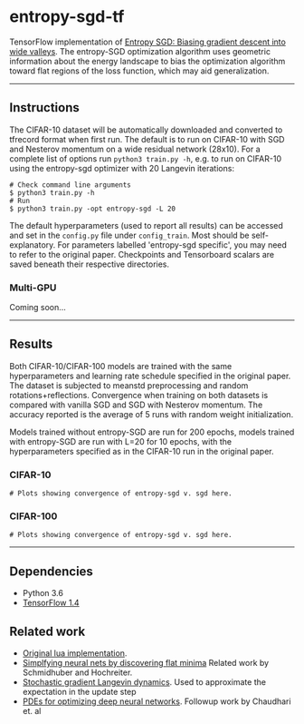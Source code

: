 # entropy-sgd-tf

TensorFlow implementation of [Entropy SGD: Biasing gradient descent into wide valleys](https://arxiv.org/pdf/1611.01838.pdf). The entropy-SGD optimization algorithm uses geometric information about the energy landscape to bias the optimization algorithm toward flat regions of the loss function, which may aid generalization.

-----------------------------
## Instructions
The CIFAR-10 dataset will be automatically downloaded and converted to tfrecord format when first run. The default is
to run on CIFAR-10 with SGD and Nesterov momentum on a wide residual network (28x10). For a complete list of options run `python3 train.py -h`, e.g. to run
on CIFAR-10 using the entropy-sgd optimizer with 20 Langevin iterations:
```
# Check command line arguments
$ python3 train.py -h
# Run
$ python3 train.py -opt entropy-sgd -L 20
```
The default hyperparameters (used to report all results) can be accessed and set in the `config.py` file under `config_train`. Most should
be self-explanatory. For parameters labelled 'entropy-sgd specific', you may need to refer to the original paper.
Checkpoints and Tensorboard scalars are saved beneath their respective directories. 

### Multi-GPU

Coming soon...

-----------------------------

## Results
Both CIFAR-10/CIFAR-100 models are trained with the same hyperparameters and learning rate schedule specified in the original paper. The dataset is subjected to meanstd preprocessing and random rotations+reflections. Convergence when training on both datasets is compared with vanilla SGD and SGD with Nesterov momentum. The accuracy reported is the average of 5 runs with random weight initialization.

Models trained without entropy-SGD are run for 200 epochs, models trained with entropy-SGD are run with L=20 for 10
epochs, with the hyperparameters specified as in the CIFAR-10 run in the original paper. 

### CIFAR-10
```
# Plots showing convergence of entropy-sgd v. sgd here.
```
### CIFAR-100
```
# Plots showing convergence of entropy-sgd v. sgd here.
```
-----------------------------

## Dependencies
* Python 3.6
* [TensorFlow 1.4](https://www.tensorflow.org/)

## Related work
* [Original lua implementation](https://github.com/ucla-vision/entropy-sgd).
* [Simplfying neural nets by discovering flat minima](https://papers.nips.cc/paper/899-simplifying-neural-nets-by-discovering-flat-minima.pdf) Related work by Schmidhuber and Hochreiter.
* [Stochastic gradient Langevin dynamics](https://www.ics.uci.edu/~welling/publications/papers/stoclangevin_v6.pdf#cite.RobCas2004a). Used to approximate the expectation in the update step
* [PDEs for optimizing deep neural networks](https://arxiv.org/pdf/1704.04932.pdf). Followup work by Chaudhari et. al
